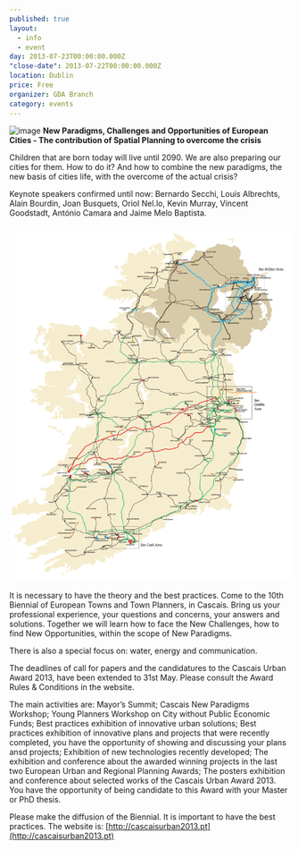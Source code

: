 ```yaml
---
published: true
layout: 
  - info
  - event
day: 2013-07-23T00:00:00.000Z
"close-date": 2013-07-22T00:00:00.000Z
location: Dublin
price: Free
organizer: GDA Branch
category: events
---
```


![image](http://www.irishplanninginstitute.ie/uploads/images/4.jpg)
**New Paradigms, Challenges and Opportunities of European Cities - The contribution of Spatial Planning to overcome the crisis**

Children that are born today will live until 2090. We are also preparing our cities for them. How to do it? And how to combine the new paradigms, the new basis of cities life, with the overcome of the actual crisis?

Keynote speakers confirmed until now: Bernardo Secchi, Louis Albrechts, Alain Bourdin, Joan Busquets, Oriol Nel.lo, Kevin Murray, Vincent Goodstadt, António Camara and Jaime Melo Baptista.


![All-Island Transmission Map.jpg](/media/All-Island%20Transmission%20Map.jpg)

It is necessary to have the theory and the best practices. Come to the 10th Biennial of European Towns and Town Planners, in Cascais. Bring us your professional experience, your questions and concerns, your answers and solutions. Together we will learn how to face the New Challenges, how to find New Opportunities, within the scope of New Paradigms.

There is also a special focus on: water, energy and communication.

The deadlines of call for papers and the candidatures to the Cascais Urban Award 2013, have been extended to 31st May. Please consult the Award Rules & Conditions in the website.

The main activities are:
Mayor’s Summit;
Cascais New Paradigms Workshop;
Young Planners Workshop on City without Public Economic Funds;
Best practices exhibition of innovative urban solutions;
Best practices exhibition of innovative plans and projects that were recently completed, you have the opportunity of showing and discussing your plans ansd projects;
Exhibition of new technologies recently developed;
The exhibition and conference about the awarded winning projects in the last two European Urban and Regional Planning Awards;
The posters exhibition and conference about selected works of the Cascais Urban Award 2013. You have the opportunity of being candidate to this Award with your Master or PhD thesis.
 
Please make the diffusion of the Biennial. It is important to have the best practices.
The website is: [http://cascaisurban2013.pt](http://cascaisurban2013.pt)

